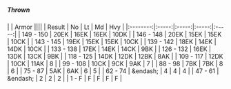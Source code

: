 ##### Thrown

|      | Armor ||||
| Result | No | Lt | Md | Hvy |
|:--------:|:-----:|:-----:|:-----:|:-----:|
| 149 - 150 | 20EK | 16EK | 16EK | 10DK |
| 146 - 148 | 20EK | 15EK | 15EK | 10CK |
| 143 - 145 | 19EK | 15EK | 15EK | 10CK |
| 139 - 142 | 18EK | 14EK | 14DK | 10CK |
| 133 - 138 | 17EK | 14EK | 14CK | 9BK |
| 126 - 132 | 16EK | 13DK | 13CK | 9BK |
| 118 - 125 | 14DK | 12DK | 12BK | 8AK |
| 109 - 117 | 12DK | 10CK | 11AK | 8 |
| 99 - 108 | 10CK | 9CK | 9AK | 7 |
| 88 - 98 | 7BK | 7BK | 8 | 6 |
| 75 - 87 | 5AK | 6AK | 6 | 5 |
| 62 - 74 | &endash;  | 4 | 4 | 4 |
| 47 - 61 | &endash;  | 2 | 2 | 2 |
| 1 - F | F | F | F | F |
